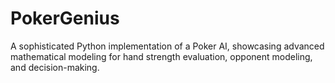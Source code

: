 # PokerGenius
A sophisticated Python implementation of a Poker AI, showcasing advanced mathematical modeling for hand strength evaluation, opponent modeling, and decision-making. 
